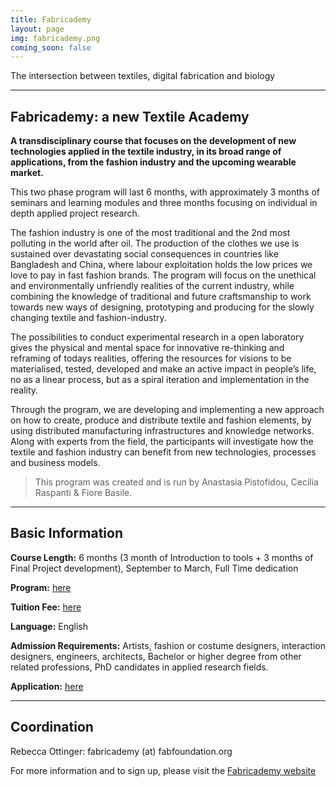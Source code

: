 ```yaml
---
title: Fabricademy
layout: page
img: fabricademy.png
coming_soon: false
---
```


The intersection between textiles, digital fabrication and biology

___

## Fabricademy: a new Textile Academy

**A transdisciplinary course that focuses on the development of new technologies applied in the textile industry, in its broad range of applications, from the fashion industry and the upcoming wearable market.**

This two phase program will last 6 months, with approximately 3 months of seminars and learning modules and three months focusing on individual in depth applied project research.

The fashion industry is one of the most traditional and the 2nd most polluting in the world after oil. The production of the clothes we use is sustained over devastating social consequences in countries like Bangladesh and China, where labour exploitation holds the low prices we love to pay in fast fashion brands. The program will focus on the unethical and environmentally unfriendly realities of the current industry, while combining the knowledge of traditional and future craftsmanship to work towards new ways of designing, prototyping and producing for the slowly changing textile and fashion-industry.

The possibilities to conduct experimental research in a open laboratory gives the physical and mental space for innovative re-thinking and reframing of todays realities, offering the resources for visions to be materialised, tested, developed and make an active impact in people’s life, no as a linear process, but as a spiral iteration and implementation in the reality.

Through the program, we are developing and implementing a new approach on how to create, produce and distribute textile and fashion elements, by using distributed manufacturing infrastructures and knowledge networks. Along with experts from the field, the participants will investigate how the textile and fashion industry can benefit from new technologies, processes and business models.

> This program was created and is run by Anastasia Pistofidou, Cecilia Raspanti & Fiore Basile.

___

## Basic Information

**Course Length:** 6 months (3 month of Introduction to tools + 3 months of Final Project development), September to March, Full Time dedication

**Program:** [here](https://textile-academy.org/program/)

**Tuition Fee:** [here](https://apply.textile-academy.org/)

**Language:** English

**Admission Requirements:** Artists, fashion or costume designers, interaction designers, engineers, architects, Bachelor or higher degree from other related professions, PhD candidates in applied research fields.

**Application:** [here](https://apply.textile-academy.org/)

___

## Coordination 

Rebecca Ottinger: fabricademy (at) fabfoundation.org

For more information and to sign up, please visit the [Fabricademy website](https://textile-academy.org/)
